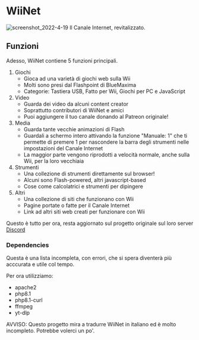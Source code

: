 # WiiNet
![screenshot_2022-4-19](https://user-images.githubusercontent.com/83787150/163919849-51f35035-7813-4ce2-b31f-3d0131b811bc.png)
Il Canale Internet, revitalizzato.


## Funzioni
Adesso, WiiNet contiene 5 funzioni principali.
1. Giochi
   - Gioca ad una varietà di giochi web sulla Wii
   - Molti sono presi dal Flashpoint di BlueMaxima
   - Categorie: Tastiera USB, Fatto per Wii, Giochi per PC e JavaScript
2. Video
   - Guarda dei video da alcuni content creator
   - Soprattutto contributori di WiiNet e amici
   - Puoi aggiungere il tuo canale donando al Patreon originale!
3. Media
   - Guarda tante vecchie animazioni di Flash 
   - Guardali a schermo intero attivando la funzione "Manuale: 1" che ti permette di premere 1 per nascondere la barra degli strumenti nelle impostazioni del Canale Internet
   - La maggior parte vengono riprodotti a velocità normale, anche sulla Wii, per la loro vecchiaia
5. Strumenti
   - Una collezione di strumenti direttamente sul browser!
   - Alcuni sono Flash-powered, altri javascript-based
   - Cose come calcolatrici e strumenti per dipingere
6. Altri
   - Una collezione di siti che funzionano con Wii
   - Pagine portate o fatte per il Canale Internet
   - Link ad altri siti web creati per funzionare con Wii

Questo è tutto per ora, resta aggiornato sul progetto originale sul loro server [Discord](https://discord.gg/PBuAbQbrXJ)


### Dependencies
Questa è una lista incompleta, con errori, che si spera diventerà più acccurata e utile col tempo.

Per ora utilizziamo:
- apache2
- php8.1
- php8.1-curl
- ffmpeg
- yt-dlp

AVVISO: Questo progetto mira a tradurre WiiNet in italiano ed è molto incompleto. Potrebbe volerci un po'.
